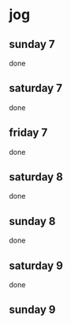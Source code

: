 # jog

## sunday 7

done

## saturday 7

done

## friday 7

done

## saturday 8

done

## sunday 8

done

## saturday 9

done

## sunday 9
